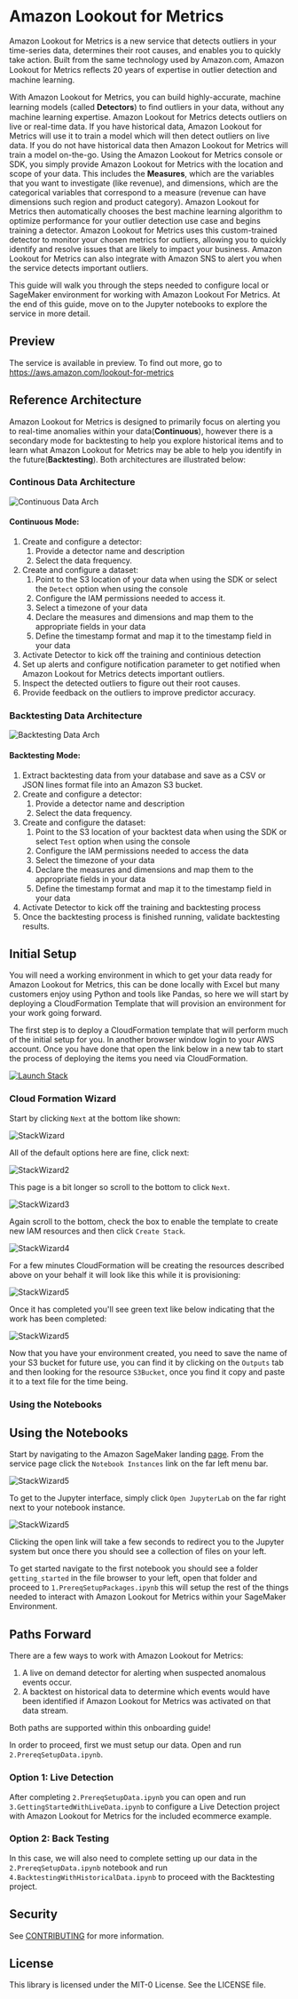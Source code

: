 # Amazon Lookout for Metrics

Amazon Lookout for Metrics is a new service that detects outliers in your time-series data, determines their root causes, and
enables you to quickly take action. Built from the same technology used by Amazon.com, Amazon Lookout for Metrics reﬂects
20 years of expertise in outlier detection and machine learning.


With Amazon Lookout for Metrics, you can build highly-accurate, machine learning models (called **Detectors**) to ﬁnd outliers
in your data, without any machine learning expertise. Amazon Lookout for Metrics detects outliers on live or real-time data. If
you have historical data, Amazon Lookout for Metrics will use it to train a model which will then detect outliers on live data. If
you do not have historical data then Amazon Lookout for Metrics will train a model on-the-go. Using the Amazon Lookout for Metrics console or SDK,
you simply provide Amazon Lookout for Metrics with the location and scope of your data. This includes the **Measures**, which
are the variables that you want to investigate (like revenue), and dimensions, which are the categorical
variables that correspond to a measure (revenue can have dimensions such region and product category).
Amazon Lookout for Metrics then automatically chooses the best machine learning algorithm to optimize performance for
your outlier detection use case and begins training a detector. Amazon Lookout for Metrics uses this custom-trained detector
to monitor your chosen metrics for outliers, allowing you to quickly identify and resolve issues that are
likely to impact your business. Amazon Lookout for Metrics can also integrate with Amazon SNS to alert you when the service
detects important outliers.

This guide will walk you through the steps needed to configure local or SageMaker environment for working with Amazon Lookout For Metrics. At the end of this guide, move on to the Jupyter notebooks to explore the service in more detail.

## Preview

The service is available in preview. To find out more, go to https://aws.amazon.com/lookout-for-metrics

## Reference Architecture

Amazon Lookout for Metrics is designed to primarily focus on alerting you to real-time anomalies within your data(**Continuous**), however there is a secondary mode for backtesting to help you explore historical items and to learn what Amazon Lookout for Metrics may be able to help you identify in the future(**Backtesting**). Both architectures are illustrated below:

### Continous Data Architecture

![Continuous Data Arch](static/imgs/readme/ALFM-Continous(v1).png)

#### Continuous Mode:

1. Create and configure a detector: 
    1. Provide a detector name and description
    2. Select the data frequency.
2. Create and configure a dataset:
    1. Point to the S3 location of your data when using the SDK or select the `Detect` option when using the console 
    2. Configure the IAM permissions needed to access it.
    3. Select a timezone of your data
    4. Declare the measures and dimensions and map them to the appropriate fields in your data
    5. Define the timestamp format and map it to the timestamp field in your data
3. Activate Detector to kick off the training and continious detection 
4. Set up alerts and configure notification parameter to get notified when Amazon Lookout for Metrics detects important outliers.
5. Inspect the detected outliers to figure out their root causes.
6. Provide feedback on the outliers to improve predictor accuracy.


### Backtesting Data Architecture

![Backtesting Data Arch](static/imgs/readme/ALFM-Backtesting(v1).png)

#### Backtesting Mode:

1. Extract backtesting data from your database and save as a CSV or JSON lines format file into an Amazon S3 bucket.
2. Create and configure a detector:
    1. Provide a detector name and description
    2. Select the data frequency.
3. Create and configure the dataset:
    1. Point to the S3 location of your backtest data when using the SDK or select `Test` option when using the console 
    2. Configure the IAM permissions needed to access the data
    3. Select the timezone of your data
    4. Declare the measures and dimensions and map them to the appropriate fields in your data
    5. Define the timestamp format and map it to the timestamp field in your data
4. Activate Detector to kick off the training and backtesting process 
5. Once the backtesting process is finished running, validate backtesting results.


## Initial Setup

You will need a working environment in which to get your data ready for Amazon Lookout for Metrics, this can be done locally with Excel but many customers enjoy using Python and tools like Pandas, so here we will start by deploying a CloudFormation Template that will provision an environment for your work going forward. 

The first step is to deploy a CloudFormation template that will perform much of the initial setup for you. In another browser window login to your AWS account. Once you have done that open the link below in a new tab to start the process of deploying the items you need via CloudFormation.

[![Launch Stack](https://s3.amazonaws.com/cloudformation-examples/cloudformation-launch-stack.png)](https://console.aws.amazon.com/cloudformation/home#/stacks/new?stackName=ALFMDemo&templateURL=https://lookoutformetricsbucket.s3.amazonaws.com/LookoutForMetricsNotebookSetup.YAML)

### Cloud Formation Wizard

Start by clicking `Next` at the bottom like shown:

![StackWizard](static/imgs/readme/img1.png)

All of the default options here are fine, click next:

![StackWizard2](static/imgs/readme/img2.png)

This page is a bit longer so scroll to the bottom to click `Next`.

![StackWizard3](static/imgs/readme/img3.png)

Again scroll to the bottom, check the box to enable the template to create new IAM resources and then click `Create Stack`.

![StackWizard4](static/imgs/readme/img4.png)

For a few minutes CloudFormation will be creating the resources described above on your behalf it will look like this while it is provisioning:

![StackWizard5](static/imgs/readme/img5.png)

Once it has completed you'll see green text like below indicating that the work has been completed:

![StackWizard5](static/imgs/readme/img6.png)

Now that you have your environment created, you need to save the name of your S3 bucket for future use, you can find it by clicking on the `Outputs` tab and then looking for the resource `S3Bucket`, once you find it copy and paste it to a text file for the time being.

### Using the Notebooks

## Using the Notebooks

Start by navigating to the Amazon SageMaker landing [page](https://console.aws.amazon.com/sagemaker/home?region=us-east-1#/). From the service page click the `Notebook Instances` link on the far left menu bar.

![StackWizard5](static/imgs/readme/img7.png)

To get to the Jupyter interface, simply click `Open JupyterLab` on the far right next to your notebook instance.

![StackWizard5](static/imgs/readme/img8.png)

Clicking the open link will take a few seconds to redirect you to the Jupyter system but once there you should see a collection of files on your left.

To get started navigate to the first notebook you should see a folder `getting_started` in the file browser to your left, open that folder and proceed to `1.PrereqSetupPackages.ipynb` this will setup the rest of the things needed to interact with Amazon Lookout for Metrics within your SageMaker Environment.


## Paths Forward

There are a few ways to work with Amazon Lookout for Metrics:

1. A live on demand detector for alerting when suspected anomalous events occur.
1. A backtest on historical data to determine which events would have been identified if Amazon Lookout for Metrics was activated on that data stream.

Both paths are supported within this onboarding guide!

In order to proceed, first we must setup our data. Open and run `2.PrereqSetupData.ipynb`.

### Option 1: Live Detection

After completing `2.PrereqSetupData.ipynb` you can open and run `3.GettingStartedWithLiveData.ipynb` to configure a Live Detection project with Amazon Lookout for Metrics for the included ecommerce example.

### Option 2: Back Testing

In this case, we will also need to complete setting up our data in the `2.PrereqSetupData.ipynb` notebook and run `4.BacktestingWithHistoricalData.ipynb` to proceed with the Backtesting project.


## Security

See [CONTRIBUTING](CONTRIBUTING.md#security-issue-notifications) for more information.

## License

This library is licensed under the MIT-0 License. See the LICENSE file.

